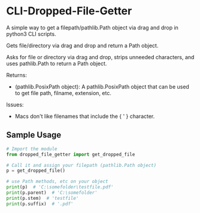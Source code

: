# CLI-Dropped-File-Getter

A simple way to get a filepath/pathlib.Path object via drag and drop in python3 CLI scripts.

Gets file/directory via drag and drop and return a Path object.

Asks for file or directory via drag and drop, strips unneeded characters,
and uses pathlib.Path to return a Path object.

Returns:

* (pathlib.PosixPath object): A pathlib.PosixPath object that can be used to get file path, filname, extension, etc.  

Issues:  

* Macs don't like filenames that include the { ' } character.  

## Sample Usage

```py
# Import the module
from dropped_file_getter import get_dropped_file

# Call it and assign your filepath (pathlib.Path object)
p = get_dropped_file()

# use Path methods, etc on your object
print(p)  # 'C:\somefolder\testfile.pdf'
print(p.parent)  # 'C:\somefolder'
print(p.stem)  # 'testfile'
print(p.suffix)  # '.pdf'
```
